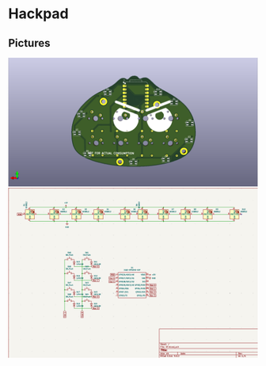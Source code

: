 # Hackpad

## Pictures
![](https://github.com/C1tym0ld/Hackpad/blob/main/screenshot/hackpad.png?raw=true)
![](https://github.com/C1tym0ld/Hackpad/blob/main/screenshot/schematic.png?raw=true)
